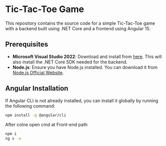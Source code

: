 # Tic-Tac-Toe Game

This repository contains the source code for a simple Tic-Tac-Toe game with a backend built using .NET Core and a frontend using Angular 15.

## Prerequisites

- **Microsoft Visual Studio 2022**: Download and install from [here](https://visualstudio.microsoft.com/thank-you-downloading-visual-studio/?sku=Professional&channel=Release&version=VS2022&source=VSLandingPage&cid=2030&passive=false). This will also install the .NET Core SDK needed for the backend.
- **Node.js**: Ensure you have Node.js installed. You can download it from [Node.js Official Website](https://nodejs.org/).

## Angular Installation

If Angular CLI is not already installed, you can install it globally by running the following command:

```bash
npm install -g @angular/cli
```
After colne open cmd at Front-end path
```bash
npm i
ng s -o
